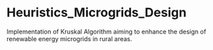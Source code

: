 # Heuristics_Microgrids_Design

Implementation of Kruskal Algorithm aiming to enhance the design of renewable energy microgrids in rural areas.
